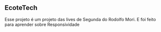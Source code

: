 ## EcoteTech

Esse projeto é um projeto das lives de Segunda do Rodolfo Mori.
E foi feito para aprender sobre Responsividade